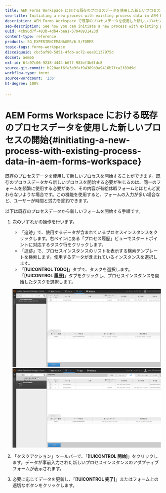 ```yaml
---
title: AEM Forms Workspace における既存のプロセスデータを使用した新しいプロセスの開始
seo-title: Initiating a new process with existing process data in AEM Forms workspace
description: AEM Forms Workspace で既存のプロセスデータを使用した新しいプロセスを開始する方法について説明します。
seo-description: See how you can initiate a new process with existing process data in AEM Forms workspace.
uuid: 4cb96d7f-483b-4db4-bea1-57948931423d
content-type: reference
products: SG_EXPERIENCEMANAGER/6.5/FORMS
topic-tags: forms-workspace
discoiquuid: cbc5af90-5d51-4fdb-ac72-eea91137975d
docset: aem65
exl-id: 6fa97c06-9238-4444-b67f-983ef3b6fdc8
source-git-commit: b220adf6fa3e9faf94389b9a9416b7fca2f89d9d
workflow-type: tm+mt
source-wordcount: '236'
ht-degree: 100%

---
```


# AEM Forms Workspace における既存のプロセスデータを使用した新しいプロセスの開始{#initiating-a-new-process-with-existing-process-data-in-aem-forms-workspace}

既存のプロセスデータを使用して新しいプロセスを開始することができます。既存のプロセスデータから新しいプロセスを開始する必要が生じるのは、同一のフォームを頻繁に使用する必要があり、その内容が有給休暇フォームとほとんど変わらないような場合です。この機能を使用すると、フォームの入力が多い場合など、ユーザーが時間と労力を節約できます。

以下は既存のプロセスデータから新しいフォームを開始する手順です。

1. 次のいずれかの操作を行います。

   * 「追跡」で、使用するデータが含まれているプロセスインスタンスをクリックします。右ペインにある「プロセス履歴」ビューでスタートポイントに対応するタスク行をクリックします。
   * 「追跡」で、プロセスインスタンスのリストを表示する検索テンプレートを検索します。使用するデータが含まれているインスタンスを選択します。
   * 「**[!UICONTROL TODO]**」タブで、タスクを選択します。「**[!UICONTROL 履歴]**」タブをクリックし、プロセスインスタンスを開始したタスクを選択します。

   ![タスクを選択](assets/start3_new.png) ![タスクを選択](assets/start1_new.png)

1. 「タスクアクション」ツールバーで、「**[!UICONTROL 開始]**」をクリックします。データが事前入力された新しいプロセスインスタンスのアダプティブフォームが表示されます。

1. 必要に応じてデータを更新し、「**[!UICONTROL 完了]**」またはフォーム上の適切なボタンをクリックします。
